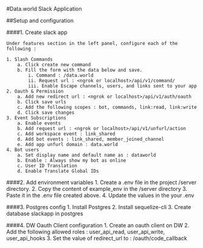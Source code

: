 #Data.world Slack Application

##Setup and configuration

####1. Create slack app

    Under features section in the left panel, configure each of the following :
     
    1. Slash Commands 
        a. Click create new command 
        b. Fill the form with the data below and save.
            i. Command : /data.world
            ii. Request url : <ngrok or localhost>/api/v1/command/
            iii. Enable Escape channels, users, and links sent to your app 
    2. Oauth & Permission 
        a. Add new redirect url : <ngrok or localhost>/api/v1/auth/oauth
        b. Click save urls
        c. Add the following scopes : bot, commands, link:read, link:write
        d. Click save changes
    3. Event Subscriptions 
        a. Enable events 
        b. Add request url : <ngrok or localhost>/api/v1/unfurl/action
        c. Add workspace event : link_shared
        d. Add bot events : link_shared, member_joined_channel
        e. Add app unfurl domain : data.world
    4. Bot users 
        a. Set display name and default name as : dataworld
        b. Enable : Always show my bot as online
        c. User ID Translation
        d. Enable Translate Global IDs

####2. Add environment variables 
    1. Create a .env file in the project /server directory.
    2. Copy the content of example_env in the /server directory
    3. Paste it in the .env file created above.
    4. Update the values in the your .env 

####3. Postgres config 
    1. Install Postgres
    2. Install sequelize-cli
    3. Create database slackapp in postgres

####4. DW Oauth Client configuration
    1. Create an oauth client on DW
    2. Add the following allowed roles : user_api_read, user_api_write, user_api_hooks
    3. Set the value of redirect_url to :  <ngrok or localhost>/oauth/code_callback